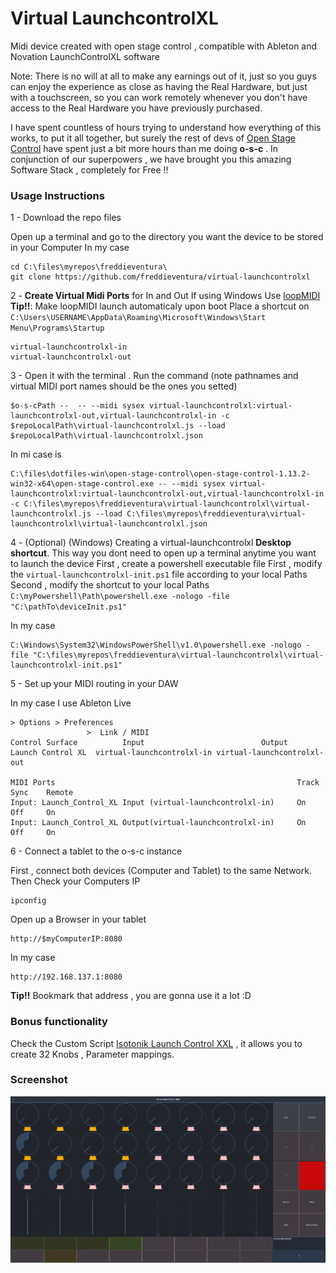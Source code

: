 # Virtual LaunchcontrolXL

Midi device created with open stage control , compatible with Ableton and Novation LaunchControlXL software

Note: There is no will at all to make any earnings out of it, just so you guys can enjoy the experience as close as  having the Real Hardware, but just with a touchscreen, so you can work remotely whenever you don't have access to the Real Hardware you have previously purchased.

I have spent countless of hours trying to understand how everything of this works, to put it all together, but surely the rest of devs of [Open Stage Control](https://github.com/jean-emmanuel/Open-Stage-Control/) have spent  just a bit more hours than me doing **o-s-c**  . In conjunction of our superpowers , we have brought you this amazing Software Stack , completely for Free !!


### Usage Instructions

1 - Download the repo files

Open up a terminal and go to the directory you want the device to be stored in your Computer
In my case
```
cd C:\files\myrepos\freddieventura\
git clone https://github.com/freddieventura/virtual-launchcontrolxl
```

2 - **Create Virtual Midi Ports** for In and Out 
  If using Windows Use  [loopMIDI](https://www.tobias-erichsen.de/software/loopmidi.html)
    **Tip!!**: Make loopMIDI launch automaticaly upon boot
    Place a shortcut on `C:\Users\USERNAME\AppData\Roaming\Microsoft\Windows\Start Menu\Programs\Startup`

```
virtual-launchcontrolxl-in
virtual-launchcontrolxl-out
```

3 - Open it with the terminal . Run the command (note pathnames and virtual MIDI port names should be the ones you setted) 
```
$o-s-cPath --  -- --midi sysex virtual-launchcontrolxl:virtual-launchcontrolxl-out,virtual-launchcontrolxl-in -c $repoLocalPath\virtual-launchcontrolxl.js --load $repoLocalPath\virtual-launchcontrolxl.json
```
In mi case is
```
C:\files\dotfiles-win\open-stage-control\open-stage-control-1.13.2-win32-x64\open-stage-control.exe -- --midi sysex virtual-launchcontrolxl:virtual-launchcontrolxl-out,virtual-launchcontrolxl-in -c C:\files\myrepos\freddieventura\virtual-launchcontrolxl\virtual-launchcontrolxl.js --load C:\files\myrepos\freddieventura\virtual-launchcontrolxl\virtual-launchcontrolxl.json
```

4 - (Optional) (Windows) Creating a virtual-launchcontrolxl **Desktop shortcut**.
This way you dont need to open up a terminal anytime you want to launch the device 
First , create a powershell executable file
First , modify the `virtual-launchcontrolxl-init.ps1` file according to your local Paths
Second , modify the shortcut to your local Paths `C:\myPowershell\Path\powershell.exe -nologo -file "C:\pathTo\deviceInit.ps1"`

In my case
```
C:\Windows\System32\WindowsPowerShell\v1.0\powershell.exe -nologo -file "C:\files\myrepos\freddieventura\virtual-launchcontrolxl\virtual-launchcontrolxl-init.ps1"
```

5 - Set up your MIDI routing in your DAW

In my case I use Ableton Live

```
> Options > Preferences
                 >  Link / MIDI
Control Surface          Input                          Output
Launch Control XL  virtual-launchcontrolxl-in virtual-launchcontrolxl-out

MIDI Ports                                                      Track   Sync    Remote
Input: Launch_Control_XL Input (virtual-launchcontrolxl-in)     On      Off     On
Input: Launch_Control_XL Output(virtual-launchcontrolxl-in)     On      Off     On

```

6 - Connect a tablet to the o-s-c instance

First , connect both devices (Computer and Tablet) to the same Network.
Then Check your Computers IP
```
ipconfig
```
Open up a Browser in your tablet
```
http://$myComputerIP:8080
```
In my case
```
http://192.168.137.1:8080
```
**Tip!!** Bookmark that address , you are gonna use it a lot :D


### Bonus functionality


Check the Custom Script [Isotonik Launch Control XXL](https://isotonikstudios.com/product/launchcontrol-xxl/) , it allows you to create 32 Knobs , Parameter mappings. 


### Screenshot

![](virtual-launchcontrolxl-01.PNG)
